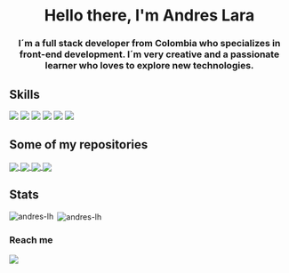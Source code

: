 <h1 align="center">Hello there, I'm Andres Lara</h1>
<h3 align="center">I´m a full stack developer from Colombia who specializes in front-end development. I´m very creative and a passionate learner who loves to explore new technologies.</h3>

<h2 align="left">Skills</h2>

![](https://img.shields.io/badge/React-20232A?style=for-the-badge&logo=react&logoColor=61DAFB) ![](https://img.shields.io/badge/JavaScript-F7DF1E?style=for-the-badge&logo=javascript&logoColor=black) ![](https://img.shields.io/badge/HTML-239120?style=for-the-badge&logo=html5&logoColor=white) ![](https://img.shields.io/badge/CSS-239120?&style=for-the-badge&logo=css3&logoColor=white) ![](https://img.shields.io/badge/Node.js-43853D?style=for-the-badge&logo=node.js&logoColor=white) ![](https://img.shields.io/badge/Redux-593D88?style=for-the-badge&logo=redux&logoColor=white)

<h2 align="left">Some of my repositories</h2>
<a href="https://github.com/Andres-lh/Musical-Instruments-eCommerce">
  <img align="center" style=""src="https://github-readme-stats.vercel.app/api/pin/?username=Andres-lh&repo=Musical-Instruments-eCommerce&title_color=ffffff&text_color=c9cacc&icon_color=4AB197&bg_color=0E2650" />
</a>

<a href="https://github.com/Andres-lh/MERN-Notes">
  <img align="center" src="https://github-readme-stats.vercel.app/api/pin/?username=Andres-lh&repo=MERN-Notes&title_color=ffffff&text_color=c9cacc&icon_color=4AB197&bg_color=0E2650" />
</a>

<a href="https://github.com/Andres-lh/SpotifyClone">
  <img align="center"  src="https://github-readme-stats.vercel.app/api/pin/?username=Andres-lh&repo=SpotifyClone&title_color=ffffff&text_color=c9cacc&icon_color=4AB197&bg_color=0E2650" />
</a>

<a href="https://github.com/Andres-lh/API-FIFA">
  <img align="center"  src="https://github-readme-stats.vercel.app/api/pin/?username=Andres-lh&repo=API-FIFA&title_color=ffffff&text_color=c9cacc&icon_color=4AB197&bg_color=0E2650" />
</a>

<h2 align="left">Stats</h2>
<p><img align="left" src="https://github-readme-stats.vercel.app/api/top-langs?username=andres-lh&show_icons=true&locale=en&layout=compact" alt="andres-lh" /></p>

<p>&nbsp;<img align="center" src="https://github-readme-stats.vercel.app/api?username=andres-lh&show_icons=true&locale=en" alt="andres-lh" /></p>

### Reach me
[![](https://img.shields.io/badge/LinkedIn-0077B5?style=for-the-badge&logo=linkedin&logoColor=white)](https://www.linkedin.com/in/andr%C3%A9s-lara-921a691aa/)


